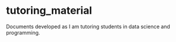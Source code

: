 # tutoring_material
Documents developed as I am tutoring students in data science and programming. 
